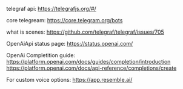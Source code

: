 telegraf api: https://telegrafjs.org/#/

core telegream: https://core.telegram.org/bots

what is scenes: https://github.com/telegraf/telegraf/issues/705

OpenAiApi status page: https://status.openai.com/

OpenAi Completition guide: https://platform.openai.com/docs/guides/completion/introduction
https://platform.openai.com/docs/api-reference/completions/create

For custom voice options: https://app.resemble.ai/
